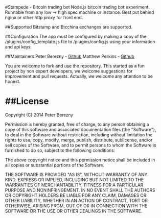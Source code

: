 #Stampede - Bitcoin trading bot
Node.js bitcoin trading bot experiment. Runnable from any low -> high spec machine or instance. Best put behind nginx or other http proxy for front end.

##Supported
Bitstamp and Btcchina exchanges are supported.

##Configuration
The app must be configured by making a copy of the /plugins/config_template.js file to /plugins/config.js using your information and api keys.

##Maintainers
Peter Berezny - [Github](https://github.com/pejrak)
Matthew Perkins - [Github](https://github.com/mattarse)

You are welcome to fork and use the repository. This started as a fun project by non expert developers, we welcome suggestions for improvement and pull requests. Actually, we welcome any attention to be honest.


##License
===
Copyright (C) 2014 Peter Berezny


Permission is hereby granted, free of charge, to any person obtaining a copy of this software and associated documentation files (the "Software"), to deal in the Software without restriction, including without limitation the rights to use, copy, modify, merge, publish, distribute, sublicense, and/or sell copies of the Software, and to permit persons to whom the Software is furnished to do so, subject to the following conditions:

The above copyright notice and this permission notice shall be included in all copies or substantial portions of the Software.

THE SOFTWARE IS PROVIDED "AS IS", WITHOUT WARRANTY OF ANY KIND, EXPRESS OR IMPLIED, INCLUDING BUT NOT LIMITED TO THE WARRANTIES OF MERCHANTABILITY, FITNESS FOR A PARTICULAR PURPOSE AND NONINFRINGEMENT. IN NO EVENT SHALL THE AUTHORS OR COPYRIGHT HOLDERS BE LIABLE FOR ANY CLAIM, DAMAGES OR OTHER LIABILITY, WHETHER IN AN ACTION OF CONTRACT, TORT OR OTHERWISE, ARISING FROM, OUT OF OR IN CONNECTION WITH THE SOFTWARE OR THE USE OR OTHER DEALINGS IN THE SOFTWARE.